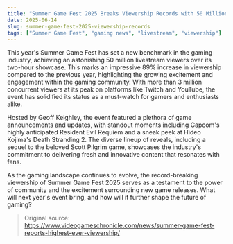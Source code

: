 ```yaml
---
title: "Summer Game Fest 2025 Breaks Viewership Records with 50 Million Livestreams"
date: 2025-06-14
slug: summer-game-fest-2025-viewership-records
tags: ["Summer Game Fest", "gaming news", "livestream", "viewership"]
---
```


This year's Summer Game Fest has set a new benchmark in the gaming industry, achieving an astonishing 50 million livestream viewers over its two-hour showcase. This marks an impressive 89% increase in viewership compared to the previous year, highlighting the growing excitement and engagement within the gaming community. With more than 3 million concurrent viewers at its peak on platforms like Twitch and YouTube, the event has solidified its status as a must-watch for gamers and enthusiasts alike.

Hosted by Geoff Keighley, the event featured a plethora of game announcements and updates, with standout moments including Capcom's highly anticipated Resident Evil Requiem and a sneak peek at Hideo Kojima's Death Stranding 2. The diverse lineup of reveals, including a sequel to the beloved Scott Pilgrim game, showcases the industry's commitment to delivering fresh and innovative content that resonates with fans.

As the gaming landscape continues to evolve, the record-breaking viewership of Summer Game Fest 2025 serves as a testament to the power of community and the excitement surrounding new game releases. What will next year's event bring, and how will it further shape the future of gaming?

> Original source: https://www.videogameschronicle.com/news/summer-game-fest-reports-highest-ever-viewership/